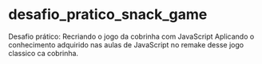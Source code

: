 # desafio_pratico_snack_game
Desafio prático: Recriando o jogo da cobrinha com JavaScript
Aplicando o conhecimento adquirido nas aulas de JavaScript no remake desse jogo classico ca cobrinha.

